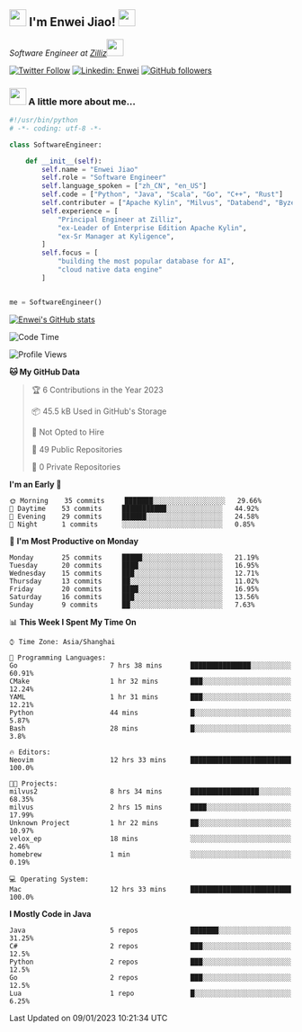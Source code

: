 <h2><img src="https://emojis.slackmojis.com/emojis/images/1531849430/4246/blob-sunglasses.gif?1531849430" width="30"/> I'm  Enwei Jiao! <img src="https://media.giphy.com/media/juBt25nT1KGys/giphy.gif" width=30> </h2>
<!-- <img align='right' src="https://media.giphy.com/media/M9gbBd9nbDrOTu1Mqx/giphy.gif" width="230"> -->
<p><em>Software Engineer at <a href="https://zilliz.com/">Zilliz</a><img src="https://media.giphy.com/media/WUlplcMpOCEmTGBtBW/giphy.gif" width="30"></em></p>

[![Twitter Follow](https://img.shields.io/twitter/follow/misteranmol?label=Follow)](https://twitter.com/intent/follow?screen_name=EnweiJiao)
[![Linkedin: Enwei](https://img.shields.io/badge/-enwei-blue?style=&logo=Linkedin&logoColor=white&link=https://www.linkedin.com/in/enwei-jiao-41192a97)](https://www.linkedin.com/in/enwei-jiao-41192a97/)
[![GitHub followers](https://img.shields.io/github/followers/jiaoew1991?label=Follow&style=social)](https://github.com/jiaoew1991)


### <img src="https://media.giphy.com/media/VgCDAzcKvsR6OM0uWg/giphy.gif" width="30"> A little more about me...  

```python
#!/usr/bin/python
# -*- coding: utf-8 -*-

class SoftwareEngineer:

    def __init__(self):
        self.name = "Enwei Jiao"
        self.role = "Software Engineer"
        self.language_spoken = ["zh_CN", "en_US"]
        self.code = ["Python", "Java", "Scala", "Go", "C++", "Rust"]
        self.contributer = ["Apache Kylin", "Milvus", "Databend", "Byzer-Lang"]
        self.experience = [
            "Principal Engineer at Zilliz",
            "ex-Leader of Enterprise Edition Apache Kylin",
            "ex-Sr Manager at Kyligence",
        ]
        self.focus = [
            "building the most popular database for AI",
            "cloud native data engine"
        ]


me = SoftwareEngineer()
```

[![Enwei's GitHub stats](https://github-readme-stats.vercel.app/api?username=jiaoew1991&count_private=true&show_icons=true)](https://github.com/jiaoew1991/jiaoew1991)

<!-- [![Top Langs](https://github-readme-stats.vercel.app/api/top-langs/?username=jiaoew1991&layout=compact)](https://github.com/jiaoew1991/jiaoew1991) -->

<!--START_SECTION:waka-->
![Code Time](http://img.shields.io/badge/Code%20Time-414%20hrs%2044%20mins-blue)

![Profile Views](http://img.shields.io/badge/Profile%20Views-1-blue)

**🐱 My GitHub Data** 

> 🏆 6 Contributions in the Year 2023
 > 
> 📦 45.5 kB Used in GitHub's Storage 
 > 
> 🚫 Not Opted to Hire
 > 
> 📜 49 Public Repositories 
 > 
> 🔑 0 Private Repositories  
 > 
**I'm an Early 🐤** 

```text
🌞 Morning    35 commits     ███████░░░░░░░░░░░░░░░░░░   29.66% 
🌆 Daytime    53 commits     ███████████░░░░░░░░░░░░░░   44.92% 
🌃 Evening    29 commits     ██████░░░░░░░░░░░░░░░░░░░   24.58% 
🌙 Night      1 commits      ░░░░░░░░░░░░░░░░░░░░░░░░░   0.85%

```
📅 **I'm Most Productive on Monday** 

```text
Monday       25 commits     █████░░░░░░░░░░░░░░░░░░░░   21.19% 
Tuesday      20 commits     ████░░░░░░░░░░░░░░░░░░░░░   16.95% 
Wednesday    15 commits     ███░░░░░░░░░░░░░░░░░░░░░░   12.71% 
Thursday     13 commits     ██░░░░░░░░░░░░░░░░░░░░░░░   11.02% 
Friday       20 commits     ████░░░░░░░░░░░░░░░░░░░░░   16.95% 
Saturday     16 commits     ███░░░░░░░░░░░░░░░░░░░░░░   13.56% 
Sunday       9 commits      ██░░░░░░░░░░░░░░░░░░░░░░░   7.63%

```


📊 **This Week I Spent My Time On** 

```text
⌚︎ Time Zone: Asia/Shanghai

💬 Programming Languages: 
Go                       7 hrs 38 mins       ███████████████░░░░░░░░░░   60.91% 
CMake                    1 hr 32 mins        ███░░░░░░░░░░░░░░░░░░░░░░   12.24% 
YAML                     1 hr 31 mins        ███░░░░░░░░░░░░░░░░░░░░░░   12.21% 
Python                   44 mins             █░░░░░░░░░░░░░░░░░░░░░░░░   5.87% 
Bash                     28 mins             █░░░░░░░░░░░░░░░░░░░░░░░░   3.8%

🔥 Editors: 
Neovim                   12 hrs 33 mins      █████████████████████████   100.0%

🐱‍💻 Projects: 
milvus2                  8 hrs 34 mins       █████████████████░░░░░░░░   68.35% 
milvus                   2 hrs 15 mins       ████░░░░░░░░░░░░░░░░░░░░░   17.99% 
Unknown Project          1 hr 22 mins        ██░░░░░░░░░░░░░░░░░░░░░░░   10.97% 
velox_ep                 18 mins             ░░░░░░░░░░░░░░░░░░░░░░░░░   2.46% 
homebrew                 1 min               ░░░░░░░░░░░░░░░░░░░░░░░░░   0.19%

💻 Operating System: 
Mac                      12 hrs 33 mins      █████████████████████████   100.0%

```

**I Mostly Code in Java** 

```text
Java                     5 repos             ███████░░░░░░░░░░░░░░░░░░   31.25% 
C#                       2 repos             ███░░░░░░░░░░░░░░░░░░░░░░   12.5% 
Python                   2 repos             ███░░░░░░░░░░░░░░░░░░░░░░   12.5% 
Go                       2 repos             ███░░░░░░░░░░░░░░░░░░░░░░   12.5% 
Lua                      1 repo              █░░░░░░░░░░░░░░░░░░░░░░░░   6.25%

```



 Last Updated on 09/01/2023 10:21:34 UTC
<!--END_SECTION:waka-->
